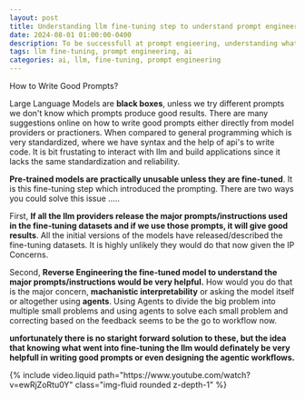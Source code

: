 ```yaml
---
layout: post
title: Understanding llm fine-tuning step to understand prompt engineering
date: 2024-08-01 01:00:00-0400
description: To be successfull at prompt engieering, understanding what went into llm fine-tuning is crucial. 
tags: llm fine-tuning, prompt engineering, ai
categories: ai, llm, fine-tuning, prompt engineering 
---
```


How to Write Good Prompts? 

Large Language Models are **black boxes**, unless we try different prompts we don't know which prompts produce good results. There are many suggestions online on how to write good prompts either directly from model providers or practioners. When compared to general programming which is very standardized, where we have syntax and  the help of api's to write code. It is bit frustating to interact with llm and build applications since it lacks the same standardization and reliability. 

**Pre-trained models are practically unusable unless they are fine-tuned**. It is this fine-tuning step which introduced the prompting. There are two ways you could solve this issue ..... 

First, **If all the llm providers release the major prompts/instructions used in the fine-tuning datasets and if we use those prompts, it will give good results**. All the initial versions of the models have released/described the fine-tuning datasets. It is highly unlikely they would do that now given the IP Concerns.  

Second, **Reverse Engineering the fine-tuned model to understand the major prompts/instructions would be very helpful.** How would you do that is the major concern, **machanistic interpretability** or asking the model itself or altogether using **agents**. Using Agents to divide the big problem into multiple small problems and using agents to solve each small problem and correcting based on the feedback seems to be the go to workflow now. 

**unfortunately there is no staright forward solution to these, but the idea that knowing what went into fine-tuning the llm would definately be very helpfull in writing good prompts or even designing the agentic workflows.**


 


<div class="row mt-3">
    <div class="col-sm mt-3 mt-md-0">
        {% include video.liquid path="https://www.youtube.com/watch?v=ewRjZoRtu0Y" class="img-fluid rounded z-depth-1" %}
    </div>
</div>
